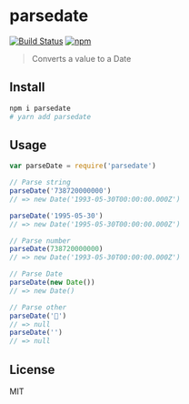 # parsedate

[![Build Status](https://travis-ci.org/QingWei-Li/parsedate.svg?branch=master)](https://travis-ci.org/QingWei-Li/parsedate)
[![npm](https://img.shields.io/npm/v/parsedate.svg)](https://www.npmjs.com/package/parsedate)


> Converts a value to a Date

## Install

```sh
npm i parsedate
# yarn add parsedate
```

## Usage

```js
var parseDate = require('parsedate')

// Parse string
parseDate('738720000000')
// => new Date('1993-05-30T00:00:00.000Z')

parseDate('1995-05-30')
// => new Date('1995-05-30T00:00:00.000Z')

// Parse number
parseDate(738720000000)
// => new Date('1993-05-30T00:00:00.000Z')

// Parse Date
parseDate(new Date())
// => new Date()

// Parse other
parseDate('🌚')
// => null
parseDate('')
// => null
```

## License

MIT

